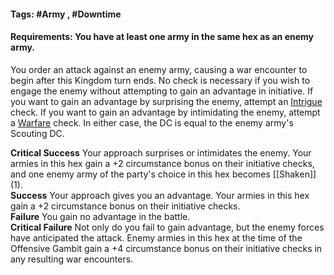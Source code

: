 #### Tags: #Army , #Downtime 

#### Requirements: You have at least one army in the same hex as an enemy army.

You order an attack against an enemy army, causing a war encounter to begin after this Kingdom turn ends. No check is necessary if you wish to engage the enemy without attempting to gain an advantage in initiative. If you want to gain an advantage by surprising the enemy, attempt an [Intrigue](https://2e.aonprd.com/Skills.aspx?ID=26) check. If you want to gain an advantage by intimidating the enemy, attempt a [Warfare](https://2e.aonprd.com/Skills.aspx?ID=32) check. In either case, the DC is equal to the enemy army's Scouting DC.  
  
**Critical Success** Your approach surprises or intimidates the enemy. Your armies in this hex gain a +2 circumstance bonus on their initiative checks, and one enemy army of the party's choice in this hex becomes [[Shaken]] (1).  
**Success** Your approach gives you an advantage. Your armies in this hex gain a +2 circumstance bonus on their initiative checks.  
**Failure** You gain no advantage in the battle.  
**Critical Failure** Not only do you fail to gain advantage, but the enemy forces have anticipated the attack. Enemy armies in this hex at the time of the Offensive Gambit gain a +4 circumstance bonus on their initiative checks in any resulting war encounters.